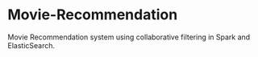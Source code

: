 # Movie-Recommendation
Movie Recommendation system using collaborative filtering in Spark and ElasticSearch. 
